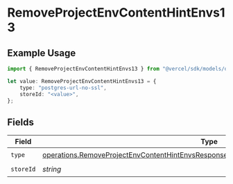 # RemoveProjectEnvContentHintEnvs13

## Example Usage

```typescript
import { RemoveProjectEnvContentHintEnvs13 } from "@vercel/sdk/models/operations";

let value: RemoveProjectEnvContentHintEnvs13 = {
    type: "postgres-url-no-ssl",
    storeId: "<value>",
};
```

## Fields

| Field                                                                                                                                                                                              | Type                                                                                                                                                                                               | Required                                                                                                                                                                                           | Description                                                                                                                                                                                        |
| -------------------------------------------------------------------------------------------------------------------------------------------------------------------------------------------------- | -------------------------------------------------------------------------------------------------------------------------------------------------------------------------------------------------- | -------------------------------------------------------------------------------------------------------------------------------------------------------------------------------------------------- | -------------------------------------------------------------------------------------------------------------------------------------------------------------------------------------------------- |
| `type`                                                                                                                                                                                             | [operations.RemoveProjectEnvContentHintEnvsResponse200ApplicationJSONResponseBody213Type](../../models/operations/removeprojectenvcontenthintenvsresponse200applicationjsonresponsebody213type.md) | :heavy_check_mark:                                                                                                                                                                                 | N/A                                                                                                                                                                                                |
| `storeId`                                                                                                                                                                                          | *string*                                                                                                                                                                                           | :heavy_check_mark:                                                                                                                                                                                 | N/A                                                                                                                                                                                                |